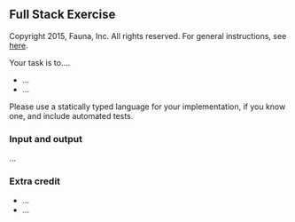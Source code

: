 
## Full Stack Exercise

Copyright 2015, Fauna, Inc. All rights reserved. For general instructions, see [here](https://github.com/faunadb/exercises/blob/master/README.md).

Your task is to....

  - ...
  - ...

Please use a statically typed language for your implementation, if you know one, and include automated tests.

### Input and output

...


### Extra credit

 - ...
 - ...
